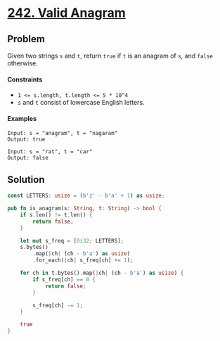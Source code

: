 # [242. Valid Anagram](https://leetcode.com/problems/valid-anagram/)

## Problem

Given two strings `s` and `t`, return `true` if `t` is an anagram of `s`,
and `false` otherwise.

#### Constraints

* `1 <= s.length, t.length <= 5 * 10^4`
* `s` and `t` consist of lowercase English letters.

#### Examples

```text
Input: s = "anagram", t = "nagaram"
Output: true
```

```text
Input: s = "rat", t = "car"
Output: false
```

## Solution

```rust
const LETTERS: usize = (b'z' - b'a' + 1) as usize;

pub fn is_anagram(s: String, t: String) -> bool {
    if s.len() != t.len() {
        return false;
    }

    let mut s_freq = [0i32; LETTERS];
    s.bytes()
        .map(|ch| (ch - b'a') as usize)
        .for_each(|ch| s_freq[ch] += 1);

    for ch in t.bytes().map(|ch| (ch - b'a') as usize) {
        if s_freq[ch] == 0 {
            return false;
        }

        s_freq[ch] -= 1;
    }

    true
}
```
